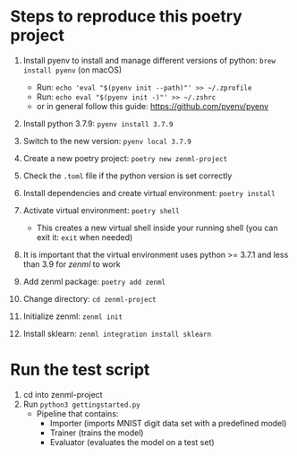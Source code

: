 # Steps to reproduce this poetry project

1. Install pyenv to install and manage different versions of python: `brew install pyenv` (on macOS)
	- Run: `echo 'eval "$(pyenv init --path)"' >> ~/.zprofile`
	- Run: `echo eval "$(pyenv init -)"' >> ~/.zshrc`
	- or in general follow this guide: https://github.com/pyenv/pyenv

2. Install python 3.7.9: `pyenv install 3.7.9`
3. Switch to the new version: `pyenv local 3.7.9`
4. Create a new poetry project: `poetry new zenml-project`
5. Check the `.toml` file if the python version is set correctly
6. Install dependencies and create virtual environment: `poetry install`
7. Activate virtual environment: `poetry shell`
	- This creates a new virtual shell inside your running shell (you can exit it: `exit` when needed)
8. It is important that the virtual environment uses python >= 3.7.1 and less than 3.9 for _zenml_ to work
9. Add zenml package: `poetry add zenml`
10. Change directory: `cd zenml-project`
11. Initialize zenml: `zenml init`
12. Install sklearn: `zenml integration install sklearn`




# Run the test script

1. cd into zenml-project
2. Run `python3 gettingstarted.py`
	- Pipeline that contains:
		- Importer (imports MNIST digit data set with a predefined model)
		- Trainer (trains the model)
		- Evaluator (evaluates the model on a test set)


